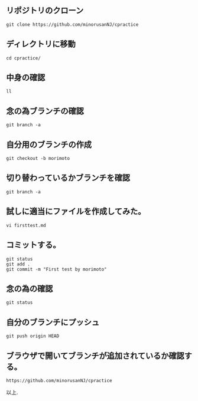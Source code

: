 ## リポジトリのクローン
```
git clone https://github.com/minorusanNJ/cpractice
```

## ディレクトリに移動
```
cd cpractice/
```

## 中身の確認
```
ll
```

## 念の為ブランチの確認
```
git branch -a
```

## 自分用のブランチの作成
```
git checkout -b morimoto
```

## 切り替わっているかブランチを確認
```
git branch -a
```

## 試しに適当にファイルを作成してみた。
```
vi firsttest.md
```

## コミットする。
```
git status
git add .
git commit -m "First test by morimoto"
```

## 念の為の確認
```
git status
```

## 自分のブランチにプッシュ
```
git push origin HEAD
```

## ブラウザで開いてブランチが追加されているか確認する。
```
https://github.com/minorusanNJ/cpractice
```



以上.
